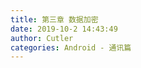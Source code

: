 ```yaml
---
title: 第三章 数据加密
date: 2019-10-2 14:43:49
author: Cutler
categories: Android - 通讯篇
---
```


<br><br>
